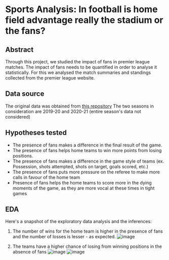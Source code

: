 # Sports Analysis: In football is home field advantage really the stadium or the fans? 

## Abstract
Through this project, we studied the impact of fans in premier league matches. The impact of fans needs to be quantified in order to analyse it statistically. For this we analysed the match summaries and standings collected from the premier league website.

## Data source
The original data was obtained from [this repository](https://github.com/bicachu/EPL-fans-presence-experiment/blob/main/data/premier_league_matches.csv) 
The two seasons in consideration are 2019-20 and 2020-21 (entire season's data not considered)

## Hypotheses tested

* The presence of fans makes a difference in the final result of the game.
* The presence of fans helps home teams to win more points from losing positions.
* The presence of fans makes a difference in the game style of teams (ex. Possession, shots attempted, shots on target, goals scored, etc.)
* The presence of fans puts more pressure on the referee to make more calls in favour of the home team
* Presence of fans helps the home teams to score more in the dying moments of the game, as they are more vocal at these times in tight games

## EDA 

Here's a snapshot of the exploratory data analysis and the inferences: 

1. The number of wins for the home team is higher in the presence of fans and the number of losses is lesser - as expected.
![image](https://user-images.githubusercontent.com/55476275/196046492-26347bd0-b2b5-4cd7-9587-fd78cc4842d7.png) 

 
2. The teams have a higher chance of losing from winning positions in the absence of fans
![image](https://user-images.githubusercontent.com/55476275/196046840-a2b10b7e-2c49-460f-9a9e-0d0cfb9acaf7.png)
![image](https://user-images.githubusercontent.com/55476275/196046847-27aa932f-3a9d-4988-90ed-30ab1d966210.png)



